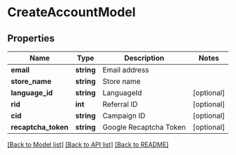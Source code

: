 # CreateAccountModel

## Properties
Name | Type | Description | Notes
------------ | ------------- | ------------- | -------------
**email** | **string** | Email address | 
**store_name** | **string** | Store name | 
**language_id** | **string** | LanguageId | [optional] 
**rid** | **int** | Referral ID | [optional] 
**cid** | **string** | Campaign ID | [optional] 
**recaptcha_token** | **string** | Google Recaptcha Token | [optional] 

[[Back to Model list]](../README.md#documentation-for-models) [[Back to API list]](../README.md#documentation-for-api-endpoints) [[Back to README]](../README.md)


